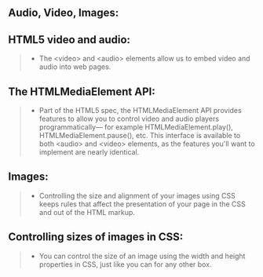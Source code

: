 ## Audio, Video, Images:

## HTML5 video and audio:
 > * The \<video> and \<audio> elements allow us to embed video and audio into web pages. 

## The HTMLMediaElement API:
 > * Part of the HTML5 spec, the HTMLMediaElement API provides features to allow you to control video and audio players programmatically— for example HTMLMediaElement.play(), HTMLMediaElement.pause(), etc. This interface is available to both \<audio> and \<video> elements, as the features you'll want to implement are nearly identical. 

## Images:
 > * Controlling the size and alignment of your images using CSS keeps rules that affect the presentation of your page in the CSS and out of the HTML markup.

## Controlling sizes of images in CSS:
 > * You can control the size of an image using the width and height properties in CSS, just like you can for any other box.
 